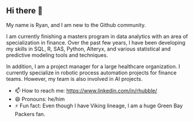 ## Hi there 👋
My name is Ryan, and I am new to the Github community.

I am currently finishing a masters program in data analytics with an area of specialization in finance. Over the past few years, I have been developing my skills in SQL, R, SAS, Python, Alteryx, and various statistical and predictive modeling tools and techniques. 

In addition, I am a project manager for a large healthcare organization. I currently specialize in robotic process automation projects for finance teams. However, my team is also involved in AI projects. 

- 📫 How to reach me: https://www.linkedin.com/in/rhubble/
- 😄 Pronouns: he/him
- ⚡ Fun fact: Even though I have Viking lineage, I am a huge Green Bay Packers fan. 

<!--
**hubbs52/hubbs52** is a ✨ _special_ ✨ repository because its `README.md` (this file) appears on your GitHub profile.

Here are some ideas to get you started:

- 🔭 I’m currently working on ...
- 🌱 I’m currently learning ...
- 👯 I’m looking to collaborate on ...
- 🤔 I’m looking for help with ...
- 💬 Ask me about ...
- 📫 How to reach me: ...
- 😄 Pronouns: ...
- ⚡ Fun fact: ...
-->
